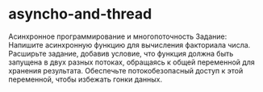 # asyncho-and-thread
Асинхронное программирование и многопоточность 
Задание: Напишите асинхронную функцию для вычисления факториала числа. Расширьте задание, добавив условие, что функция должна быть запущена в двух разных потоках, обращаясь к общей переменной для хранения результата. Обеспечьте потокобезопасный доступ к этой переменной, чтобы избежать гонки данных.

